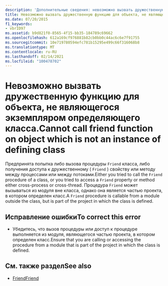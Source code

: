 ```yaml
---
description: 'Дополнительные сведения: невозможно вызвать дружественную функцию для объекта, который не является экземпляром определяющего класса'
title: Невозможно вызвать дружественную функцию для объекта, не являющегося экземпляром определяющего класса.
ms.date: 07/20/2015
f1_keywords:
- vbrID97
ms.assetid: b9d821f0-8565-4f15-bb35-184789c69662
ms.openlocfilehash: 612a169cf976881b82cb0bb0c44ac6c6e7f91755
ms.sourcegitcommit: 10e719780594efc781b15295e499c66f316068b8
ms.translationtype: MT
ms.contentlocale: ru-RU
ms.lasthandoff: 02/14/2021
ms.locfileid: "100478702"
---
```

# <a name="cannot-call-friend-function-on-object-which-is-not-an-instance-of-defining-class"></a><span data-ttu-id="d0eaf-103">Невозможно вызвать дружественную функцию для объекта, не являющегося экземпляром определяющего класса.</span><span class="sxs-lookup"><span data-stu-id="d0eaf-103">Cannot call friend function on object which is not an instance of defining class</span></span>

<span data-ttu-id="d0eaf-104">Предпринята попытка либо вызова процедуры `Friend` класса, либо получения доступа к дружественному ( `Friend` ) свойству или методу между процессами или между потоками.</span><span class="sxs-lookup"><span data-stu-id="d0eaf-104">Either you tried to call the `Friend` procedure of a class, or you tried to access a `Friend` property or method either cross-process or cross-thread.</span></span> <span data-ttu-id="d0eaf-105">Процедура `Friend` может вызываться из модуля вне класса, однако она является частью проекта, в котором определен класс.</span><span class="sxs-lookup"><span data-stu-id="d0eaf-105">A `Friend` procedure is callable from a module outside the class, but is part of the project in which the class is defined.</span></span>  
  
## <a name="to-correct-this-error"></a><span data-ttu-id="d0eaf-106">Исправление ошибки</span><span class="sxs-lookup"><span data-stu-id="d0eaf-106">To correct this error</span></span>  
  
- <span data-ttu-id="d0eaf-107">Убедитесь, что вызов процедуры или доступ к процедуре выполняется из модуля, являющегося частью проекта, в котором определен класс.</span><span class="sxs-lookup"><span data-stu-id="d0eaf-107">Ensure that you are calling or accessing the procedure from a module that is part of the project in which the class is defined.</span></span>  
  
## <a name="see-also"></a><span data-ttu-id="d0eaf-108">См. также раздел</span><span class="sxs-lookup"><span data-stu-id="d0eaf-108">See also</span></span>

- [<span data-ttu-id="d0eaf-109">Friend</span><span class="sxs-lookup"><span data-stu-id="d0eaf-109">Friend</span></span>](../language-reference/modifiers/friend.md)
